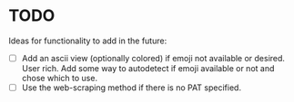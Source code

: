 # TODO

Ideas for functionality to add in the future:

- [ ] Add an ascii view (optionally colored) if emoji not available or desired.
  User rich. Add some way to autodetect if emoji available or not and chose
  which to use.
- [ ] Use the web-scraping method if there is no PAT specified.
